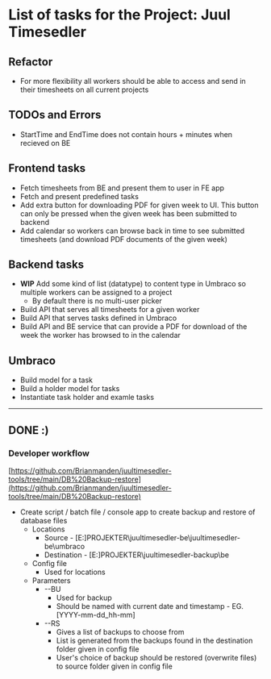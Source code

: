# List of tasks for the Project: Juul Timesedler

## Refactor

* For more flexibility all workers should be able to access and send in their timesheets on all current projects

## TODOs and Errors

* StartTime and EndTime does not contain hours + minutes when recieved on BE

## Frontend tasks

* Fetch timesheets from BE and present them to user in FE app
* Fetch and present predefined tasks
* Add extra button for downloading PDF for given week to UI. This button can only be pressed when the given week has been submitted to backend
* Add calendar so workers can browse back in time to see submitted timesheets (and download PDF documents of the given week)

## Backend tasks

* **WIP** Add some kind of list (datatype) to content type in Umbraco so multiple workers can be assigned to a project
  * By default there is no multi-user picker
* Build API that serves all timesheets for a given worker
* Build API that serves tasks defined in Umbraco
* Build API and BE service that can provide a PDF for download of the week the worker has browsed to in the calendar

## Umbraco

* Build model for a task
* Build a holder model for tasks
* Instantiate task holder and examle tasks

---

## DONE :)

### Developer workflow

[https://github.com/Brianmanden/juultimesedler-tools/tree/main/DB%20Backup-restore](https://github.com/Brianmanden/juultimesedler-tools/tree/main/DB%20Backup-restore)

* Create script / batch file / console app to create backup and restore of database files
  * Locations
    * Source - [E:\]PROJEKTER\juultimesedler-be\juultimesedler-be\umbraco
    * Destination - [E:\]PROJEKTER\juultimesedler-backup\be
  * Config file
    * Used for locations
  * Parameters
    * --BU
      * Used for backup
      * Should be named with current date and timestamp - EG.[YYYY-mm-dd_hh-mm]
    * --RS
      * Gives a list of backups to choose from
      * List is generated from the backups found in the destination folder given in config file
      * User's choice of backup should be restored (overwrite files) to source folder given in config file
